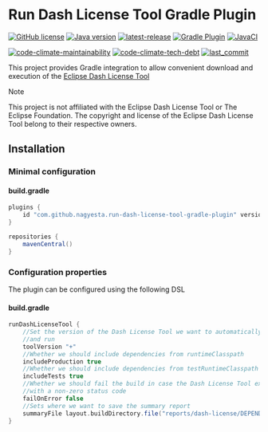 # Run Dash License Tool Gradle Plugin

[![GitHub license](https://img.shields.io/github/license/nagyesta/run-dash-license-tool-gradle-plugin?color=informational)](https://raw.githubusercontent.com/nagyesta/run-dash-license-tool-gradle-plugin/main/LICENSE)
[![Java version](https://img.shields.io/badge/Java%20version-17-yellow?logo=java)](https://img.shields.io/badge/Java%20version-17-yellow?logo=java)
[![latest-release](https://img.shields.io/github/v/tag/nagyesta/run-dash-license-tool-gradle-plugin?color=blue&logo=git&label=releases&sort=semver)](https://github.com/nagyesta/run-dash-license-tool-gradle-plugin/releases)
[![Gradle Plugin](https://img.shields.io/badge/gradle-plugin-blue?logo=gradle)](https://plugins.gradle.org/plugin/com.github.nagyesta.run-dash-license-tool-gradle-plugin)
[![JavaCI](https://img.shields.io/github/actions/workflow/status/nagyesta/run-dash-license-tool-gradle-plugin/gradle.yml?logo=github&branch=main)](https://github.com/nagyesta/run-dash-license-tool-gradle-plugin/actions/workflows/gradle.yml)

[![code-climate-maintainability](https://img.shields.io/codeclimate/maintainability/nagyesta/run-dash-license-tool-gradle-plugin?logo=code%20climate)](https://img.shields.io/codeclimate/maintainability/nagyesta/run-dash-license-tool-gradle-plugin?logo=code%20climate)
[![code-climate-tech-debt](https://img.shields.io/codeclimate/tech-debt/nagyesta/run-dash-license-tool-gradle-plugin?logo=code%20climate)](https://img.shields.io/codeclimate/tech-debt/nagyesta/run-dash-license-tool-gradle-plugin?logo=code%20climate)
[![last_commit](https://img.shields.io/github/last-commit/nagyesta/run-dash-license-tool-gradle-plugin?logo=git)](https://img.shields.io/github/last-commit/nagyesta/run-dash-license-tool-gradle-plugin?logo=git)

This project provides Gradle integration to allow convenient download and execution of the 
[Eclipse Dash License Tool](https://github.com/eclipse/dash-licenses)

> [!NOTE]
> This project is not affiliated with the Eclipse Dash License Tool or The Eclipse Foundation.
> The copyright and license of the Eclipse Dash License Tool belong to their respective owners.

## Installation

### Minimal configuration

#### build.gradle

```groovy
plugins {
    id "com.github.nagyesta.run-dash-license-tool-gradle-plugin" version "1.0.0"
}

repositories {
    mavenCentral()
}
```

### Configuration properties

The plugin can be configured using the following DSL

#### build.gradle

```groovy
runDashLicenseTool {
    //Set the version of the Dash License Tool we want to automatically download
    //and run
    toolVersion "+"
    //Whether we should include dependencies from runtimeClasspath
    includeProduction true
    //Whether we should include dependencies from testRuntimeClasspath
    includeTests true
    //Whether we should fail the build in case the Dash License Tool exits
    //with a non-zero status code
    failOnError false
    //Sets where we want to save the summary report
    summaryFile layout.buildDirectory.file("reports/dash-license/DEPENDENCIES").get().getAsFile()
}
```
